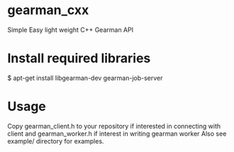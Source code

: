 # gearman_cxx
Simple Easy light weight C++ Gearman API

# Install required libraries
$ apt-get install libgearman-dev gearman-job-server

# Usage 
Copy gearman_client.h to your repository if interested in connecting with
client and gearman_worker.h if interest in writing gearman worker
Also see example/ directory for examples.